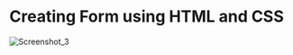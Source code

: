 # Creating Form using HTML and CSS 

![Screenshot_3](https://user-images.githubusercontent.com/82207729/161582684-ea7db1ce-42af-4147-913a-885b2620b88e.jpg)
